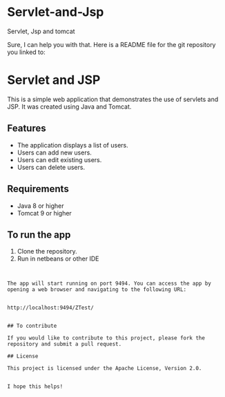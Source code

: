 # Servlet-and-Jsp
Servlet, Jsp and tomcat

Sure, I can help you with that. Here is a README file for the git repository you linked to:


# Servlet and JSP

This is a simple web application that demonstrates the use of servlets and JSP. It was created using Java and Tomcat.

## Features

* The application displays a list of users.
* Users can add new users.
* Users can edit existing users.
* Users can delete users.

## Requirements

* Java 8 or higher
* Tomcat 9 or higher

## To run the app

1. Clone the repository.
2. Run in netbeans or other IDE



```


The app will start running on port 9494. You can access the app by opening a web browser and navigating to the following URL:


http://localhost:9494/ZTest/


## To contribute

If you would like to contribute to this project, please fork the repository and submit a pull request.

## License

This project is licensed under the Apache License, Version 2.0.


I hope this helps!
